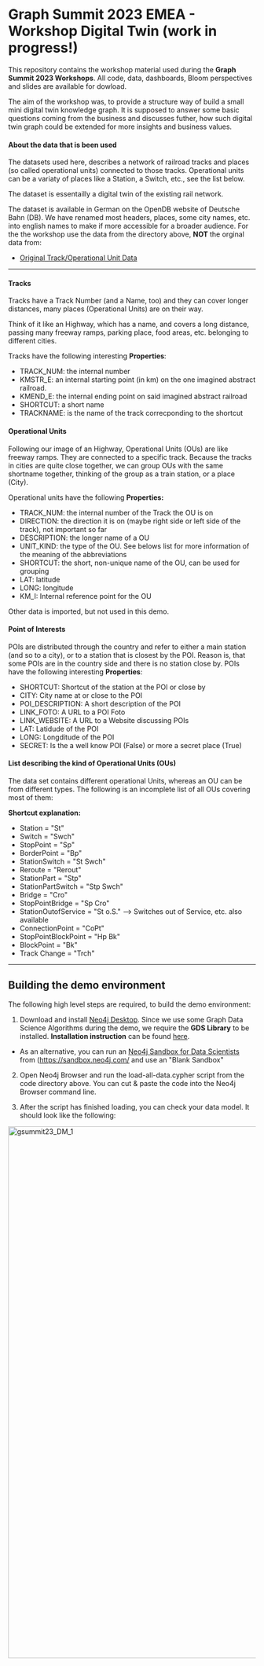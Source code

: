 # Graph Summit 2023 EMEA - Workshop Digital Twin (work in progress!)

This repository contains the workshop material used during the **Graph Summit 2023 Workshops**. All code, data, dashboards, Bloom perspectives and slides are available for dowload.

The aim of the workshop was, to provide a structure way of build a small mini digital twin knowledge graph. It is supposed to answer some basic questions coming from the business and discusses futher, how such digital twin graph could be extended for more insights and business values.

#### About the data that is been used

The datasets used here, describes a network of railroad tracks and places (so called operational units) 
connected to those tracks. Operational units can be a variaty of places like a Station, a Switch, etc., see the list below.

The dataset is essentailly a digital twin of the existing rail network.

The dataset is available in German on the OpenDB website of Deutsche Bahn (DB). We have renamed most headers, places, some city names, etc. into english names to make if more accessible for a broader audience. For the the workshop use the data from the directory above, **NOT** the orginal data from:

- [Original Track/Operational Unit Data](https://data.deutschebahn.com/dataset/)

---

#### Tracks

Tracks have a Track Number (and a Name, too) and they can cover longer distances, many places
(Operational Units) are on their way.

Think of it like an Highway, which has a name, and covers a long distance, passing many freeway
ramps, parking place, food areas, etc. belonging to different cities.

Tracks have the following interesting **Properties**:

- TRACK_NUM: the internal number
- KMSTR_E: an internal starting point (in km) on the one imagined abstract railroad.
- KMEND_E: the internal ending point on said imagined abstract railroad
- SHORTCUT: a short name
- TRACKNAME: is the name of the track correcponding to the shortcut

#### Operational Units

Following our image of an Highway, Operational Units (OUs) are like freeway ramps. They are connected to
a specific track. Because the tracks in cities are quite close together, we can group OUs
with the same shortname together, thinking of the group as a train station, or a place (City).

Operational units have the following **Properties:**

- TRACK_NUM: the internal number of the Track the OU is on
- DIRECTION: the direction it is on (maybe right side or left side of the track), not important so
  far
- DESCRIPTION: the longer name of a OU
- UNIT_KIND: the type of the OU. See belows list for more information of the meaning of the abbreviations
- SHORTCUT: the short, non-unique name of the OU, can be used for grouping
- LAT: latitude
- LONG: longitude
- KM_I: Internal reference point for the OU

Other data is imported, but not used in this demo.

#### Point of Interests

POIs are distributed through the country and refer to either a main station (and so to a city), or to a station that is closest by the POI. Reason is, that some POIs are in the country side and there is no station close by. POIs have the following interesting **Properties**:

- SHORTCUT: Shortcut of the station at the POI or close by
- CITY: City name at or close to the POI
- POI_DESCRIPTION: A short description of the POI
- LINK_FOTO: A URL to a POI Foto
- LINK_WEBSITE: A URL to a Website discussing POIs
- LAT: Latidude of the POI
- LONG: Longditude of the POI
- SECRET: Is the a well know POI (False) or more a secret place (True)


#### List describing the kind of Operational Units (OUs)

The data set contains different operational Units, whereas an OU can be from different types. The following is an incomplete list of all OUs covering most of them:

**Shortcut explanation:**

- Station = "St"
- Switch = "Swch"
- StopPoint = "Sp"
- BorderPoint = "Bp"
- StationSwitch = "St Swch"
- Reroute = "Rerout"
- StationPart = "Stp"
- StationPartSwitch = "Stp Swch"
- Bridge = "Cro"
- StopPointBridge = "Sp Cro"
- StationOutofService = "St o.S." --> Switches out of Service, etc. also available
- ConnectionPoint = "CoPt"
- StopPointBlockPoint = "Hp Bk"
- BlockPoint = "Bk"
- Track Change = "Trch"

---


## Building the demo environment

The following high level steps are required, to build the demo environment:

1. Download and install [Neo4j Desktop](https://neo4j.com/download-center/). Since we use some Graph Data Science Algorithms during the demo, we require the **GDS Library** to be installed. **Installation instruction** can be found [here](https://neo4j.com/docs/desktop-manual/current/).
- As an alternative, you can run an [Neo4j Sandbox for Data Scientists](https://sandbox.neo4j.com/?ref=neo4j-home-hero&persona=data-scientist) from (https://sandbox.neo4j.com/ and use an "Blank Sandbox"

2. Open Neo4j Browser and run the load-all-data.cypher script from the code directory above. You can cut & paste the code into the Neo4j Browser command line.

3. After the script has finished loading, you can check your data model. It should look like the following:

<img width="1083" alt="gsummit23_DM_1" src="https://user-images.githubusercontent.com/8035021/218688630-fb58ff61-47bb-4b72-95e5-f029e9854580.png">

